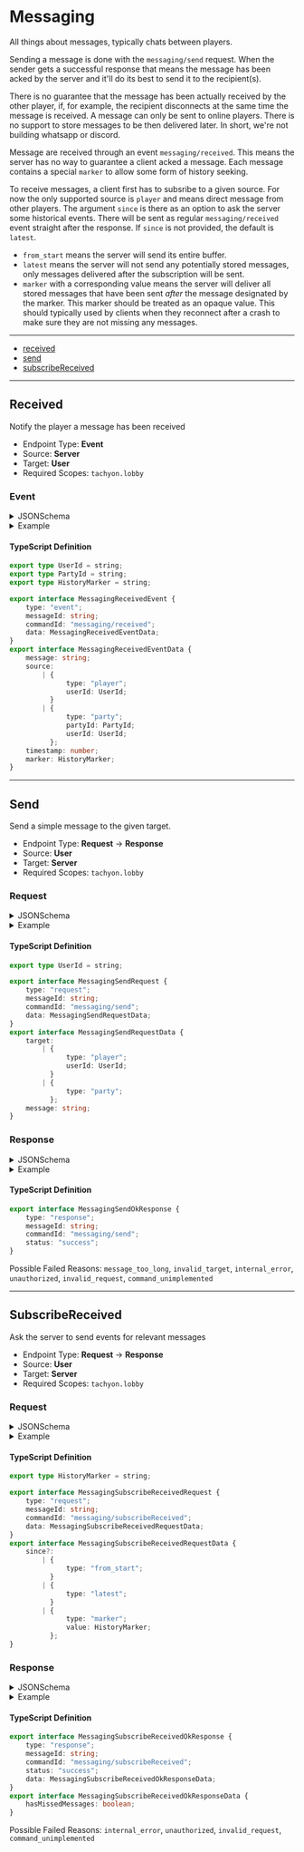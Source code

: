 <!-- THIS FILE IS AUTOMATICALLY GENERATED, PLEASE DO NOT EDIT IT MANUALLY -->

# Messaging

All things about messages, typically chats between players.

Sending a message is done with the `messaging/send` request. When the sender
gets a successful response that means the message has been acked by the server
and it'll do its best to send it to the recipient(s).

There is no guarantee that the message has been actually received by the other
player, if, for example, the recipient disconnects at the same time the message
is received. A message can only be sent to online players. There is no support
to store messages to be then delivered later. In short, we're not building
whatsapp or discord.

Message are received through an event `messaging/received`. This means the server
has no way to guarantee a client acked a message. Each message contains a
special `marker` to allow some form of history seeking.

To receive messages, a client first has to subsribe to a given source. For now
the only supported source is `player` and means direct message from other
players.
The argument `since` is there as an option to ask the server some historical
events. There will be sent as regular `messaging/received` event straight after
the response. If `since` is not provided, the default is `latest`.
* `from_start` means the server will send its entire buffer.
* `latest` means the server will not send any potentially stored messages, only
  messages delivered after the subscription will be sent.
* `marker` with a corresponding value means the server will deliver all stored
  messages that have been sent *after* the message designated by the marker.
  This marker should be treated as an opaque value.
  This should typically used by clients when they reconnect after a crash to
  make sure they are not missing any messages.

---
- [received](#received)
- [send](#send)
- [subscribeReceived](#subscribereceived)
---

## Received

Notify the player a message has been received

- Endpoint Type: **Event**
- Source: **Server**
- Target: **User**
- Required Scopes: `tachyon.lobby`

### Event

<details>
<summary>JSONSchema</summary>

```json
{
    "title": "MessagingReceivedEvent",
    "tachyon": {
        "source": "server",
        "target": "user",
        "scopes": ["tachyon.lobby"]
    },
    "type": "object",
    "properties": {
        "type": { "const": "event" },
        "messageId": { "type": "string" },
        "commandId": { "const": "messaging/received" },
        "data": {
            "title": "MessagingReceivedEventData",
            "type": "object",
            "properties": {
                "message": { "type": "string" },
                "source": {
                    "anyOf": [
                        {
                            "type": "object",
                            "properties": {
                                "type": { "const": "player" },
                                "userId": { "$ref": "#/definitions/userId" }
                            },
                            "required": ["type", "userId"]
                        },
                        {
                            "type": "object",
                            "properties": {
                                "type": { "const": "party" },
                                "partyId": { "$ref": "#/definitions/partyId" },
                                "userId": { "$ref": "#/definitions/userId" }
                            },
                            "required": ["type", "partyId", "userId"]
                        }
                    ]
                },
                "timestamp": {
                    "$ref": "#/definitions/unixTime",
                    "description": "time at which the message was received by the server"
                },
                "marker": { "$ref": "#/definitions/historyMarker" }
            },
            "required": ["message", "source", "timestamp", "marker"]
        }
    },
    "required": ["type", "messageId", "commandId", "data"]
}

```
</details>

<details>
<summary>Example</summary>

```json
{
    "type": "event",
    "messageId": "eu",
    "commandId": "messaging/received",
    "data": {
        "message": "cupidatat Ut velit",
        "source": {
            "type": "player",
            "userId": "351"
        },
        "timestamp": 1705432698000000,
        "marker": "-576460745805023"
    }
}
```
</details>

#### TypeScript Definition
```ts
export type UserId = string;
export type PartyId = string;
export type HistoryMarker = string;

export interface MessagingReceivedEvent {
    type: "event";
    messageId: string;
    commandId: "messaging/received";
    data: MessagingReceivedEventData;
}
export interface MessagingReceivedEventData {
    message: string;
    source:
        | {
              type: "player";
              userId: UserId;
          }
        | {
              type: "party";
              partyId: PartyId;
              userId: UserId;
          };
    timestamp: number;
    marker: HistoryMarker;
}
```
---

## Send

Send a simple message to the given target.

- Endpoint Type: **Request** -> **Response**
- Source: **User**
- Target: **Server**
- Required Scopes: `tachyon.lobby`

### Request

<details>
<summary>JSONSchema</summary>

```json
{
    "title": "MessagingSendRequest",
    "tachyon": {
        "source": "user",
        "target": "server",
        "scopes": ["tachyon.lobby"]
    },
    "type": "object",
    "properties": {
        "type": { "const": "request" },
        "messageId": { "type": "string" },
        "commandId": { "const": "messaging/send" },
        "data": {
            "title": "MessagingSendRequestData",
            "type": "object",
            "properties": {
                "target": {
                    "anyOf": [
                        {
                            "type": "object",
                            "properties": {
                                "type": { "const": "player" },
                                "userId": { "$ref": "#/definitions/userId" }
                            },
                            "required": ["type", "userId"]
                        },
                        {
                            "type": "object",
                            "properties": { "type": { "const": "party" } },
                            "required": ["type"]
                        }
                    ]
                },
                "message": { "type": "string", "maxLength": 512 }
            },
            "required": ["target", "message"]
        }
    },
    "required": ["type", "messageId", "commandId", "data"]
}

```
</details>

<details>
<summary>Example</summary>

```json
{
    "type": "request",
    "messageId": "proident ullamco enim ad",
    "commandId": "messaging/send",
    "data": {
        "target": {
            "type": "party"
        },
        "message": "nostrud consectetur cupidatat dolore Lorem"
    }
}
```
</details>

#### TypeScript Definition
```ts
export type UserId = string;

export interface MessagingSendRequest {
    type: "request";
    messageId: string;
    commandId: "messaging/send";
    data: MessagingSendRequestData;
}
export interface MessagingSendRequestData {
    target:
        | {
              type: "player";
              userId: UserId;
          }
        | {
              type: "party";
          };
    message: string;
}
```
### Response

<details>
<summary>JSONSchema</summary>

```json
{
    "title": "MessagingSendResponse",
    "tachyon": {
        "source": "server",
        "target": "user",
        "scopes": ["tachyon.lobby"]
    },
    "anyOf": [
        {
            "title": "MessagingSendOkResponse",
            "type": "object",
            "properties": {
                "type": { "const": "response" },
                "messageId": { "type": "string" },
                "commandId": { "const": "messaging/send" },
                "status": { "const": "success" }
            },
            "required": ["type", "messageId", "commandId", "status"]
        },
        {
            "title": "MessagingSendFailResponse",
            "type": "object",
            "properties": {
                "type": { "const": "response" },
                "messageId": { "type": "string" },
                "commandId": { "const": "messaging/send" },
                "status": { "const": "failed" },
                "reason": {
                    "enum": [
                        "message_too_long",
                        "invalid_target",
                        "internal_error",
                        "unauthorized",
                        "invalid_request",
                        "command_unimplemented"
                    ]
                },
                "details": { "type": "string" }
            },
            "required": ["type", "messageId", "commandId", "status", "reason"]
        }
    ]
}

```
</details>

<details>
<summary>Example</summary>

```json
{
    "type": "response",
    "messageId": "Duis dolore labore",
    "commandId": "messaging/send",
    "status": "success"
}
```
</details>

#### TypeScript Definition
```ts
export interface MessagingSendOkResponse {
    type: "response";
    messageId: string;
    commandId: "messaging/send";
    status: "success";
}
```
Possible Failed Reasons: `message_too_long`, `invalid_target`, `internal_error`, `unauthorized`, `invalid_request`, `command_unimplemented`

---

## SubscribeReceived

Ask the server to send events for relevant messages

- Endpoint Type: **Request** -> **Response**
- Source: **User**
- Target: **Server**
- Required Scopes: `tachyon.lobby`

### Request

<details>
<summary>JSONSchema</summary>

```json
{
    "title": "MessagingSubscribeReceivedRequest",
    "tachyon": {
        "source": "user",
        "target": "server",
        "scopes": ["tachyon.lobby"]
    },
    "type": "object",
    "properties": {
        "type": { "const": "request" },
        "messageId": { "type": "string" },
        "commandId": { "const": "messaging/subscribeReceived" },
        "data": {
            "title": "MessagingSubscribeReceivedRequestData",
            "type": "object",
            "properties": {
                "since": {
                    "anyOf": [
                        {
                            "type": "object",
                            "properties": { "type": { "const": "from_start" } },
                            "required": ["type"]
                        },
                        {
                            "type": "object",
                            "properties": { "type": { "const": "latest" } },
                            "required": ["type"]
                        },
                        {
                            "type": "object",
                            "properties": {
                                "type": { "const": "marker" },
                                "value": {
                                    "$ref": "#/definitions/historyMarker"
                                }
                            },
                            "required": ["type", "value"]
                        }
                    ],
                    "default": { "type": "latest" }
                }
            }
        }
    },
    "required": ["type", "messageId", "commandId", "data"]
}

```
</details>

<details>
<summary>Example</summary>

```json
{
    "type": "request",
    "messageId": "nostrud dolore elit reprehenderit",
    "commandId": "messaging/subscribeReceived",
    "data": {
        "ut_9ee": -81368696.68960571,
        "fugiat_b": 26924455
    }
}
```
</details>

#### TypeScript Definition
```ts
export type HistoryMarker = string;

export interface MessagingSubscribeReceivedRequest {
    type: "request";
    messageId: string;
    commandId: "messaging/subscribeReceived";
    data: MessagingSubscribeReceivedRequestData;
}
export interface MessagingSubscribeReceivedRequestData {
    since?:
        | {
              type: "from_start";
          }
        | {
              type: "latest";
          }
        | {
              type: "marker";
              value: HistoryMarker;
          };
}
```
### Response

<details>
<summary>JSONSchema</summary>

```json
{
    "title": "MessagingSubscribeReceivedResponse",
    "tachyon": {
        "source": "server",
        "target": "user",
        "scopes": ["tachyon.lobby"]
    },
    "anyOf": [
        {
            "title": "MessagingSubscribeReceivedOkResponse",
            "type": "object",
            "properties": {
                "type": { "const": "response" },
                "messageId": { "type": "string" },
                "commandId": { "const": "messaging/subscribeReceived" },
                "status": { "const": "success" },
                "data": {
                    "title": "MessagingSubscribeReceivedOkResponseData",
                    "type": "object",
                    "properties": {
                        "hasMissedMessages": {
                            "description": "set to true when the marker sent doesn't match any message stored by the server.",
                            "type": "boolean"
                        }
                    },
                    "required": ["hasMissedMessages"]
                }
            },
            "required": ["type", "messageId", "commandId", "status", "data"]
        },
        {
            "title": "MessagingSubscribeReceivedFailResponse",
            "type": "object",
            "properties": {
                "type": { "const": "response" },
                "messageId": { "type": "string" },
                "commandId": { "const": "messaging/subscribeReceived" },
                "status": { "const": "failed" },
                "reason": {
                    "enum": [
                        "internal_error",
                        "unauthorized",
                        "invalid_request",
                        "command_unimplemented"
                    ]
                },
                "details": { "type": "string" }
            },
            "required": ["type", "messageId", "commandId", "status", "reason"]
        }
    ]
}

```
</details>

<details>
<summary>Example</summary>

```json
{
    "type": "response",
    "messageId": "qui ut Excepteur mollit",
    "commandId": "messaging/subscribeReceived",
    "status": "success",
    "data": {
        "hasMissedMessages": false
    }
}
```
</details>

#### TypeScript Definition
```ts
export interface MessagingSubscribeReceivedOkResponse {
    type: "response";
    messageId: string;
    commandId: "messaging/subscribeReceived";
    status: "success";
    data: MessagingSubscribeReceivedOkResponseData;
}
export interface MessagingSubscribeReceivedOkResponseData {
    hasMissedMessages: boolean;
}
```
Possible Failed Reasons: `internal_error`, `unauthorized`, `invalid_request`, `command_unimplemented`

